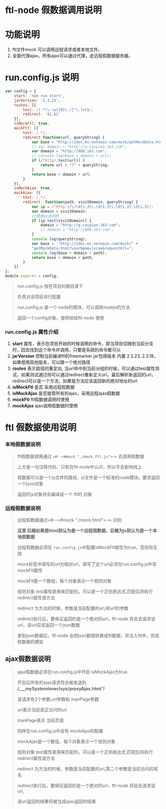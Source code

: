 # ftl-node 假数据调用说明

# 功能说明

1. ftl文件mock 可以调用远程请求或者本地文件。
2. 全面代理ajax，所有ajax可以通过代理，走远程假数据服务器。

# run.config.js 说明

```javascript
var config = {
	start: 'npm run start',
	jarVersion: '2.3.23',
	routes: [{
		test: /(.*)\.\w{10}\.([^\.]+)$/,
		redirect: '$1.$2'
	}],
	isMockFtl: true,
	mockFtl: [{
		test: /.*/,
		redirect:function(url, queryString) {
			var base = "http://idoc.ms.netease.com/mock/getMockData.html?userName=jxcao&dateConvert=true&requestUrl=";
			// var domain = "http://g.caipiao.163.com";
			var domain = "http://888.163.com";
			// console.log(base + domain + url);
			if (/^http/.test(url)) {
				return url + "?" + queryString;
			}
			return base + domain + url;
		}
	}],
	isMockAjax: true,
	mockAjax: [{
		test: /.*/,
		redirect: function(path, visitDomain, queryString) {
			var ip = /^http:\/\/\d{1,3}\.\d{1,3}\.\d{1,3}.\d{1,3}/;
			var domain = visitDomain;
			//使用ip访问的
			if (ip.test(visitDomain)) {
				domain = "http://g.caipiao.163.com";
				// domain = "http://888.163.com";
			}
			console.log(queryString);
			var base =  "http://idoc.ms.netease.com/mock/" +
            "getMockData.html?userName=jxcao&requestUrl=";
			console.log(base + domain + path);
			return base + domain + path;
		}
	}]
};
module.exports = config;
```



> run.config.js 放在项目的根目录下
>
> 负责对该项目进行配置
>
> run.config.js 是一个 node的模块，可以调用nodejs的方法
>
> 返回一个config对象，提供给给ftl-node 使用

### run.config.js 属性介绍

1. **start** 属性，表示在项目开始的时候调用的命令，即当项目切换到当前分支时，回去找到这个命令并调用，只要是系统的命令都可以
2. **jarVersion** 控制当前编译ftl的freemarker jar包得版本 内置 2.3.23, 2.3.18，如果想用其他版本，可以跟一个绝对路径 
3.  **routes** 表示路径的重定向, 当url命中到当前分组的时候，可以通过test属性测试，如果测试通过则可以通过redirect重新定义url，最后解析新返回的url， redirect可以是一个方法，如果是方法应该返回新的绝对地址的url
4. **isMockFtl** 是否 采用远程假数据
5. **isMockAjax** 是否接管所有的ajax，采用远程ajax假数据
6. **mockFtl** ftl假数据调用时使用
7. **mockAjax** ajax调用假数据时使用

# ftl 假数据使用说明

### 本地假数据说明

> ftl假数据调用通过  ```<#--<#mock "./mock.ftl.js">—>``` 去调用假数据
>
> 上方是一句注释代码，只有在ftl-node中认识，所以不会影响线上
>
> 假数据可以是一个js文件的路径，js文件是一个标准的node模块，要求返回一个json对象 
>
> 返回的js对象将会编译成一个 ftl的 对象

### 远程假数据说明

> 远程假数据通过<#--<#mock "./mock.html">—> 识别
>
> **这里 后缀如果是html则认为是一个远程假数据，后缀为js则认为是一个本地假数据**
>
> 远程假数据必须在 ```run.config.js```中配置isMockFtl属性为true，否则将无效
>
> mock标签中填写的url为相对url，填写了这个url必须在run.config.js中写mockFtl属性
>
> mockFtl是一个数组，每个对象表示一个规则对象
>
> 规则对象  test属性是用来匹配的，可以是一个正则表达式,匹配后将执行redirect属性或方法
>
> redirect 为方法的时候，参数是当前配置的url,和url的参数
>
> redirect执行后，要保证返回的是一个绝对的url，ftl-node 将会去请求该url，该url应该返回一个json数据
>
> 拿到json数据后，ftl-node 会把json数据转换成ftl数据，并注入ftl中，完成假数据的模拟

## ajax假数据说明

> ajax假数据必须在run.config.js中开启 isMockAjax为true
>
> 开启后所有的ajax请求将会被发送到 **/___mySystemInner/sys/proxyAjax.html**下
>
> 该请求有2个参数,url参数和 manPage参数
>
> url表示当前真正访问的url
>
> manPage表示 当前页面
>
> 同样在run.config.js中会有 mockAjax的配置
>
> mockAjax是一个数组，每个对象表示一个规则对象
>
> 规则对象  test属性是用来匹配的，可以是一个正则表达式,匹配后将执行redirect属性或方法
>
> redirect 为方法的时候，参数是当前配置的url,第二个参数是当前访问的域名
>
> redirect执行后，要保证返回的是一个绝对的url，ftl-node 将会去请求该url,
>
> 该url返回的结果将被当成ajax返回的结果
